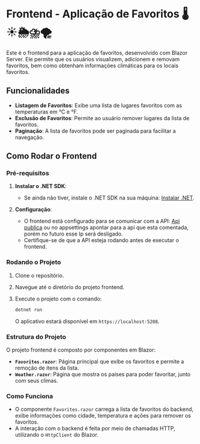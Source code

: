 
# Frontend - Aplicação de Favoritos 🌡️☀️🌦️⛈️🌪️

Este é o frontend para a aplicação de favoritos, desenvolvido com Blazor Server. Ele permite que os usuários visualizem, adicionem e removam favoritos, bem como obtenham informações climáticas para os locais favoritos.

## Funcionalidades

- **Listagem de Favoritos**: Exibe uma lista de lugares favoritos com as temperaturas em °C e °F.
- **Exclusão de Favoritos**: Permite ao usuário remover lugares da lista de favoritos.
- **Paginação**: A lista de favoritos pode ser paginada para facilitar a navegação.

## Como Rodar o Frontend

### Pré-requisitos

1. **Instalar o .NET SDK**: 
   - Se ainda não tiver, instale o .NET SDK na sua máquina: [Instalar .NET](https://dotnet.microsoft.com/download/dotnet).

2. **Configuração**:
   - O frontend está configurado para se comunicar com a API: [Api publica](https://github.com/Nizekul/globo-clima) ou no appsettings apontar para a api que esta comentada, porém no futuro esse Ip será desligado.
   - Certifique-se de que a API esteja rodando antes de executar o frontend.

### Rodando o Projeto

1. Clone o repositório.
2. Navegue até o diretório do projeto frontend.
3. Execute o projeto com o comando:

   ```bash
   dotnet run
   ```

   O aplicativo estará disponível em `https://localhost:5208`.

### Estrutura do Projeto

O projeto frontend é composto por componentes em Blazor:

- **`Favorites.razor`**: Página principal que exibe os favoritos e permite a remoção de itens da lista.
- **`Weather.razor`**: Página que mostra os países para poder favoritar, junto com seus climas.

### Como Funciona

- O componente `Favorites.razor` carrega a lista de favoritos do backend, exibe informações como cidade, temperatura e ações para remover os favoritos.
- A interação com o backend é feita por meio de chamadas HTTP, utilizando o `HttpClient` do Blazor.
